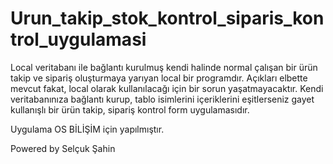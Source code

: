 # Urun_takip_stok_kontrol_siparis_kontrol_uygulamasi
Local veritabanı ile bağlantı kurulmuş kendi halinde normal çalışan bir ürün takip ve sipariş oluşturmaya yarıyan local bir programdır.
Açıkları elbette mevcut fakat, local olarak kullanılacağı için bir sorun yaşatmayacaktır.
Kendi veritabanınıza bağlantı kurup, tablo isimlerini içeriklerini eşitlerseniz gayet kullanışlı bir ürün takip, sipariş kontrol form uygulamasıdır.

Uygulama OS BİLİŞİM için yapılmıştır.

Powered by Selçuk Şahin
